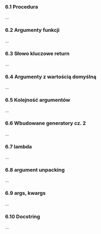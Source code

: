 ### 6.1 Procedura
...

### 6.2 Argumenty funkcji
...

### 6.3 Słowo kluczowe return
...

### 6.4 Argumenty z wartością domyślną
...

### 6.5 Kolejność argumentów
...

### 6.6 Wbudowane generatory cz. 2
...

### 6.7 lambda
...

### 6.8 argument unpacking
...

### 6.9 args, kwargs
...

### 6.10 Docstring
...

